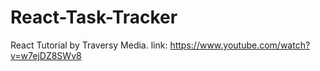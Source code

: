 # React-Task-Tracker

React Tutorial by Traversy Media. 
link: https://www.youtube.com/watch?v=w7ejDZ8SWv8
